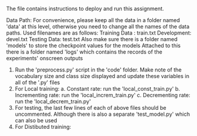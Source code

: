 The file contains instructions to deploy and run this assignment.

Data Path: For convenience, please keep all the data in a folder named 'data' at this level, otherwise you need to change all the names of the data paths. Used filenames are as follows:
Training Data : train.txt
Development: devel.txt
Testing Data: test.txt
Also make sure there is a folder named 'models' to store the checkpoint values for the models
Attached to this there is a folder named 'logs' which contains the records of the experiments' onscreen outputs

1. Run the 'preprocess.py' script in the 'code' folder. Make note of the vocabulary size and class size displayed and update these variables in all of the '.py' files
2. For Local training:
	a. Constant rate: run the 'local_const_train.py'
	b. Incrementing rate: run the 'local_increm_train.py'
	c. Decrementing rate: run the 'local_decrem_train.py'
3. For testing, the last few lines of each of above files should be uncommented. Although there is also a separate 'test_model.py' which can also be used
4. For Distibuted training:
